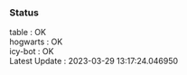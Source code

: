 ### Status


table : OK  
hogwarts : OK  
icy-bot : OK  
Latest Update : 2023-03-29 13:17:24.046950
